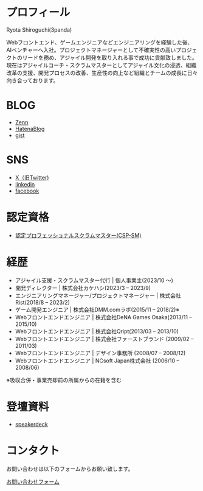 # プロフィール
Ryota Shiroguchi(3panda) 

Webフロントエンド、ゲームエンジニアなどエンジニアリングを経験した後、AIベンチャーへ入社。プロジェクトマネージャーとして不確実性の高いプロジェクトのリードを務め、アジャイル開発を取り入れる事で成功に貢献致しました。
現在はアジャイルコーチ・スクラムマスターとしてアジャイル文化の浸透、組織改革の支援、開発プロセスの改善、生産性の向上など組織とチームの成長に日々向き合っております。

# BLOG
* [Zenn](https://zenn.dev/3panda)
* [HatenaBlog](https://3panda.hatenablog.com/)
* [gist](https://gist.github.com/3panda)

# SNS
* [X（旧Twitter)](https://twitter.com/3panda)
* [linkedin](https://www.linkedin.com/in/3panda/)
* [facebook](https://www.facebook.com/3panda)

# 認定資格
* [認定プロフェッショナルスクラムマスター(CSP-SM)](https://bcert.me/syfzbwbgb)

# 経歴
* アジャイル支援・スクラムマスター代行 | 個人事業主(2023/10 ～)
* 開発ディレクター | 株式会社カケハシ(2023/3 – 2023/9)
* エンジニアリングマネージャー/プロジェクトマネージャー | 株式会社Rist(2018/8 – 2023/2)
* ゲーム開発エンジニア | 株式会社DMM.comラボ(2015/11 – 2018/2)※
* Webフロントエンドエンジニア | 株式会社DeNA Games Osaka(2013/11 – 2015/10)
* Webフロントエンドエンジニア | 株式会社Qript(2013/03 – 2013/10)
* Webフロントエンドエンジニア | 株式会社ファーストブランド (2009/02 – 2011/03)
* Webフロントエンドエンジニア | デザイン事務所  (2008/07 – 2008/12)
* Webフロントエンドエンジニア | NCsoft Japan株式会社  (2006/10 – 2008/06)

※吸収合併・事業売却前の所属からの在籍を含む

# 登壇資料
* [speakerdeck](https://speakerdeck.com/3panda)

# コンタクト
お問い合わせは以下のフォームからお願い致します。

[お問い合わせフォーム](https://docs.google.com/forms/d/e/1FAIpQLSe0c4nVxPNE7vaQWoEhBfZbTQtkPAMJPEgVRe19yN2sTyOYxA/viewform)
